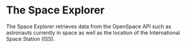 # The Space Explorer
The Space Explorer retrieves data from the OpenSpace API such as astronauts currently in space as well as the location of the International Space Station (ISS).
